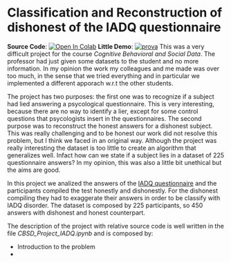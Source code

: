 # Classification and Reconstruction of dishonest of the IADQ questionnaire

**Source Code**:  [![Open In Colab](https://colab.research.google.com/assets/colab-badge.svg)](https://github.com/FedericoZanotti/CBSD-project/blob/main/CBSD_Project_IADQ.ipynb)
**Little Demo**:  [![prova](https://static.streamlit.io/badges/streamlit_badge_black_white.svg)](https://share.streamlit.io/[FedericoZanotti]/[CBSD-project]/[main]/[app.py])
This was a very difficult project for the course *Cognitive Behavioral and Social Data*. The professor had just given some datasets to the student and no more information. In my opinion the work my colleagues and me made was over too much, in the sense that we tried everything and in particular we implemented a different apporach w.r.t the other students. 

The project has two purposes: the first one was to recognize if a subject had lied answering a psycological questionnaire. This is very interesting, because there are no way to identify a lier, except for some control questions that psycologists insert in the questionnaires. The second purpose was to reconstruct the honest answers for a dishonest subject. This was really challenging and to be honest our work did not resolve this problem, but I think we faced in an original way. 
Although the project was really interesting the dataset is too little to create an algorithm that generalizes well. Infact how can we state if a subject lies in a dataset of 225 questionnaire answers? In my opinion, this was also a little bit unethical but the aims are good.

In this project we analized the answers of the [IADQ questionnaire](https://www.traumameasuresglobal.com/_files/ugd/be25b4_31238f0f34b7496aa15e804cc5279a01.pdf) and the participants compiled the test honestly and dishonestly. For the dishonest compiling they had to exaggerate their answers in order to be classify with IADQ disorder. The dataset is composed by 225 participants, so 450 answers with dishonest and honest counterpart.

The description of the project with relative source code is well written in the file *CBSD_Project_IADQ.ipynb* and is composed by:
- Introduction to the problem
- 



